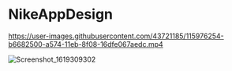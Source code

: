 # NikeAppDesign


https://user-images.githubusercontent.com/43721185/115976254-b6682500-a574-11eb-8f08-16dfe067aedc.mp4


![Screenshot_1619309302](https://user-images.githubusercontent.com/43721185/115976262-c849c800-a574-11eb-9779-3847c136db8f.png)

